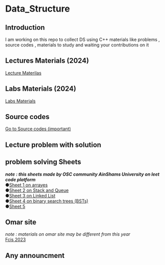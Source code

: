 # Data_Structure
## Introduction
I am working on this repo to collect DS using C++ materials like problems , source codes , materials to study and waiting your contributions on it
## Lectures Materials (2024)
[Lecture Materilas](https://drive.google.com/drive/folders/1ys7b1vqzhiCk4feT5TS8FqRi9QfZv611?fbclid=IwAR2h4LjZ_T-0_k3DLqE3878kh0k4a1aRgH5_6OB0H_Cmjh3tFuXxDGLWmhE)<br />
## Labs Materials (2024)
[Labs Materials](https://drive.google.com/drive/folders/19I5HX-ShOdYz4fRDXdUjPjTwL84tfim_?fbclid=IwAR2h4LjZ_T-0_k3DLqE3878kh0k4a1aRgH5_6OB0H_Cmjh3tFuXxDGLWmhE)<br />

## Source codes
[Go to Source codes (important)](https://github.com/Abdelrhman-Sayed70/Data_Structure/tree/main/Sources)<br />

## Lecture problem with solution
## problem solving Sheets
***note : this sheets made by OSC community AinShams University on leet code platform***<br />
●[Sheet 1 on arrayes](https://leetcode.com/list/9rbyjeyv/)<br />
●[Sheet 2 on Stack and Queue](https://leetcode.com/list/9nmislwj/)<br />
●[Sheet 3 on Linked List](https://leetcode.com/list/9delnpat/)<br />
●[Sheet 4 on binary search trees (BSTs)](https://leetcode.com/list/9dcfe4re/)<br />
●[Sheet 5 ](https://leetcode.com/list/90w00rk6/)<br />
## Omar site
*note : materials on omar site may be different from this year*<br />
[Fcis 2023 ](https://fcis2023.me/ds.html)<br />
## Any announcment
